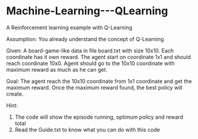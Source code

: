 # Machine-Learning---QLearning
A Reinforcement learning example with Q-Learning

Assumption: You already understand the concept of Q-Learning

Given: A board-game-like data in file board.txt with size 10x10. Each coordinate has it own reward. The agent start on coordinate 1x1 and should reach coordinate 10x0. Agent should go to the 10x10 coordinate with maximum reward as much as he can get.

Goal: The agent reach the 10x10 coordinate from 1x1 coordinate and get the maximum reward. Once the maximum reward found, the best policy will create.

Hint:
1. The code will show the episode running, optimum policy and reward total
2. Read the Guide.txt to know what you can do with this code
